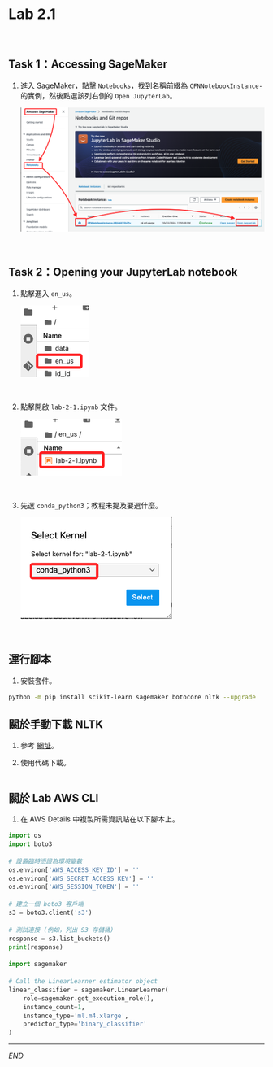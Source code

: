 # Lab 2.1

<br>

## Task 1：Accessing SageMaker

1. 進入 SageMaker，點擊 `Notebooks`，找到名稱前綴為 `CFNNotebookInstance-` 的實例，然後點選該列右側的 `Open JupyterLab`。

    ![](images/img_01.png)

<br>

## Task 2：Opening your JupyterLab notebook

1. 點擊進入 `en_us`。

    ![](images/img_02.png)

<br>

2. 點擊開啟 `lab-2-1.ipynb` 文件。

    ![](images/img_03.png)

<br>

3. 先選 `conda_python3`；教程未提及要選什麼。

    ![](images/img_04.png)

<br>

## 運行腳本

1. 安裝套件。

```bash
python -m pip install scikit-learn sagemaker botocore nltk --upgrade
```

## 關於手動下載 NLTK

1. 參考 [網址](https://www.nltk.org/nltk_data/)。

2. 使用代碼下載。

```python

```

## 關於 Lab AWS CLI

1. 在 AWS Details 中複製所需資訊貼在以下腳本上。

```python
import os
import boto3

# 設置臨時憑證為環境變數
os.environ['AWS_ACCESS_KEY_ID'] = ''
os.environ['AWS_SECRET_ACCESS_KEY'] = ''
os.environ['AWS_SESSION_TOKEN'] = ''

# 建立一個 boto3 客戶端
s3 = boto3.client('s3')

# 測試連接 (例如，列出 S3 存儲桶)
response = s3.list_buckets()
print(response)

import sagemaker

# Call the LinearLearner estimator object
linear_classifier = sagemaker.LinearLearner(
    role=sagemaker.get_execution_role(),
    instance_count=1,
    instance_type='ml.m4.xlarge',
    predictor_type='binary_classifier'
)
```


___

_END_
